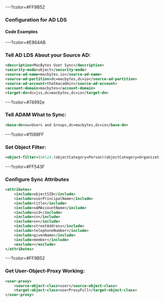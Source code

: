 ---?color=#FF9B52
### Configuration for AD LDS
#### Code Examples

---?color=#E864AB
### Tell AD LDS About your Source AD:

```xml
<description>MacBytes User Sync</description>
<security-mode>object</security-mode>
<source-ad-name>macbytes.io</source-ad-name>
<source-ad-partition>dc=macbytes,dc=io</source-ad-partition>
<source-ad-account>thatmacadmin</source-ad-account>
<account-domain>macbytes</account-domain>
<target-dn>dc=jss,dc=macbytes,dc=io</target-dn>
```

---?color=#74992e
### Tell ADAM What to Sync:

```xml
<base-dn>ou=Users and Groups,dc=macbytes,dc=io</base-dn>
```

---?color=#1598FF
### Set Object Filter:

```xml
<object-filter>(&#124;(objectCategory=Person)(objectCategory=OrganizationalUnit)(objectCategory=Group))</object-filter>
```

---?color=#FF543F
### Configure Sync Attributes
```xml
<attributes>
    <include>objectSID</include>
    <include>userPrincipalName</include>
    <include>title</include>
    <include>sAMAccountName</include>
    <include>uid</include>
    <include>cn</include>
    <include>sn</include>
    <include>streetAddress</include>
    <include>telephoneNumber</include>
    <include>givenName</include>
    <include>member</include>
    <exclude></exclude>
</attributes>
```

---?color=#FF9B52
### Get User-Object-Proxy Working:

```xml
<user-proxy>
    <source-object-class>user</source-object-class>
    <target-object-class>userProxyFull</target-object-class>
</user-proxy>
```
